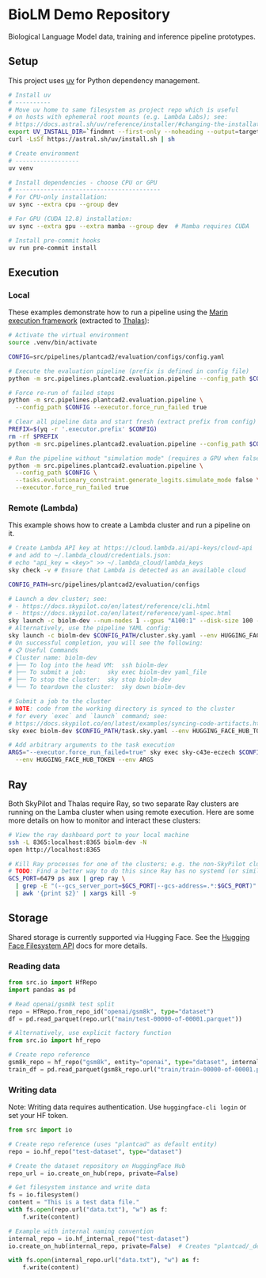 # BioLM Demo Repository

Biological Language Model data, training and inference pipeline prototypes.

## Setup

This project uses [uv](https://docs.astral.sh/uv/) for Python dependency management.

```bash
# Install uv
# ----------
# Move uv home to same filesystem as project repo which is useful
# on hosts with ephemeral root mounts (e.g. Lambda Labs); see:
# https://docs.astral.sh/uv/reference/installer/#changing-the-installation-path
export UV_INSTALL_DIR=`findmnt --first-only --noheading --output=target --target .`
curl -LsSf https://astral.sh/uv/install.sh | sh

# Create environment
# ------------------
uv venv

# Install dependencies - choose CPU or GPU
# -----------------------------------------
# For CPU-only installation:
uv sync --extra cpu --group dev

# For GPU (CUDA 12.8) installation:
uv sync --extra gpu --extra mamba --group dev  # Mamba requires CUDA

# Install pre-commit hooks
uv run pre-commit install
```

## Execution

### Local

These examples demonstrate how to run a pipeline using the [Marin execution framework](https://github.com/marin-community/marin/blob/main/docs/tutorials/executor-101.md) (extracted to [Thalas](https://github.com/Open-Athena/thalas)):

```bash
# Activate the virtual environment
source .venv/bin/activate

CONFIG=src/pipelines/plantcad2/evaluation/configs/config.yaml

# Execute the evaluation pipeline (prefix is defined in config file)
python -m src.pipelines.plantcad2.evaluation.pipeline --config_path $CONFIG

# Force re-run of failed steps
python -m src.pipelines.plantcad2.evaluation.pipeline \
  --config_path $CONFIG --executor.force_run_failed true

# Clear all pipeline data and start fresh (extract prefix from config)
PREFIX=$(yq -r '.executor.prefix' $CONFIG)
rm -rf $PREFIX
python -m src.pipelines.plantcad2.evaluation.pipeline --config_path $CONFIG

# Run the pipeline without "simulation mode" (requires a GPU when false)
python -m src.pipelines.plantcad2.evaluation.pipeline \
  --config_path $CONFIG \
  --tasks.evolutionary_constraint.generate_logits.simulate_mode false \
  --executor.force_run_failed true
```

### Remote (Lambda)

This example shows how to create a Lambda cluster and run a pipeline on it.

```bash
# Create Lambda API key at https://cloud.lambda.ai/api-keys/cloud-api
# and add to ~/.lambda_cloud/credentials.json:
# echo "api_key = <key>" >> ~/.lambda_cloud/lambda_keys
sky check -v # Ensure that Lambda is detected as an available cloud

CONFIG_PATH=src/pipelines/plantcad2/evaluation/configs

# Launch a dev cluster; see:
# - https://docs.skypilot.co/en/latest/reference/cli.html
# - https://docs.skypilot.co/en/latest/reference/yaml-spec.html
sky launch -c biolm-dev --num-nodes 1 --gpus "A100:1" --disk-size 100 --workdir .
# Alternatively, use the pipeline YAML config:
sky launch -c biolm-dev $CONFIG_PATH/cluster.sky.yaml --env HUGGING_FACE_HUB_TOKEN
# On successful completion, you will see the following:
# 📋 Useful Commands
# Cluster name: biolm-dev
# ├── To log into the head VM:	ssh biolm-dev
# ├── To submit a job:		sky exec biolm-dev yaml_file
# ├── To stop the cluster:	sky stop biolm-dev
# └── To teardown the cluster:	sky down biolm-dev

# Submit a job to the cluster
# NOTE: code from the working directory is synced to the cluster
# for every `exec` and `launch` command; see:
# https://docs.skypilot.co/en/latest/examples/syncing-code-artifacts.html#sync-code-from-a-local-directory-or-a-git-repository
sky exec biolm-dev $CONFIG_PATH/task.sky.yaml --env HUGGING_FACE_HUB_TOKEN

# Add arbitrary arguments to the task execution
ARGS="--executor.force_run_failed=true" sky exec sky-c43e-eczech $CONFIG_PATH/task.sky.yaml \
  --env HUGGING_FACE_HUB_TOKEN --env ARGS
```

## Ray

Both SkyPilot and Thalas require Ray, so two separate Ray clusters are running on the Lamba cluster when using remote execution.  Here are some more details on how to monitor and interact these clusters:


```bash
# View the ray dashboard port to your local machine
ssh -L 8365:localhost:8365 biolm-dev -N
open http://localhost:8365

# Kill Ray processes for one of the clusters; e.g. the non-SkyPilot cluster in this case
# TODO: Find a better way to do this since Ray has no systemd (or similar) support
GCS_PORT=6479 ps aux | grep ray \
  | grep -E "(--gcs_server_port=$GCS_PORT|--gcs-address=.*:$GCS_PORT)" \
  | awk '{print $2}' | xargs kill -9
```

## Storage

Shared storage is currently supported via Hugging Face. See the [Hugging Face Filesystem API](https://huggingface.co/docs/huggingface_hub/main/en/package_reference/hf_file_system) docs for more details.

### Reading data

```python
from src.io import HfRepo
import pandas as pd

# Read openai/gsm8k test split
repo = HfRepo.from_repo_id("openai/gsm8k", type="dataset")
df = pd.read_parquet(repo.url("main/test-00000-of-00001.parquet"))

# Alternatively, use explicit factory function
from src.io import hf_repo

# Create repo reference
gsm8k_repo = hf_repo("gsm8k", entity="openai", type="dataset", internal=False)
train_df = pd.read_parquet(gsm8k_repo.url("train/train-00000-of-00001.parquet"))
```

### Writing data

Note: Writing data requires authentication. Use `huggingface-cli login` or set your HF token.

```python
from src import io

# Create repo reference (uses "plantcad" as default entity)
repo = io.hf_repo("test-dataset", type="dataset")

# Create the dataset repository on HuggingFace Hub
repo_url = io.create_on_hub(repo, private=False)

# Get filesystem instance and write data
fs = io.filesystem()
content = "This is a test data file."
with fs.open(repo.url("data.txt"), "w") as f:
    f.write(content)

# Example with internal naming convention
internal_repo = io.hf_internal_repo("test-dataset")
io.create_on_hub(internal_repo, private=False)  # Creates "plantcad/_dev_test-dataset"

with fs.open(internal_repo.url("data.txt"), "w") as f:
    f.write(content)
```
